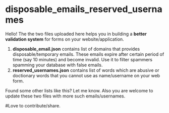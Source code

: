# disposable_emails_reserved_usernames


Hello! The the two files uploaded here helps you in building a <b>better validation system</b> for forms on your website/application.
1. <b>disposable_email.json</b> contains list of domains that provides disposable/temporary emails. These emails expire after certain period of time (say 10 minutes) and become invalid. Use it to filter spammers spamming your database with false emails.
2. <b>reserved_usernames.json</b> contains list of words which are abusive or doctionary words that you cannot use as name/username on your web form.

Found some other lists like this? Let me know. Also you are welcome to update these two files with more such emails/usernames.

#Love to contribute/share.
